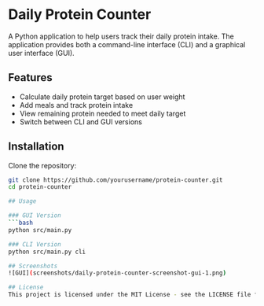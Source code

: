 # Daily Protein Counter

A Python application to help users track their daily protein intake. The application provides both a command-line interface (CLI) and a graphical user interface (GUI).

## Features
- Calculate daily protein target based on user weight
- Add meals and track protein intake
- View remaining protein needed to meet daily target
- Switch between CLI and GUI versions

## Installation
Clone the repository:
```bash
git clone https://github.com/yourusername/protein-counter.git
cd protein-counter

## Usage

### GUI Version
```bash
python src/main.py

### CLI Version
python src/main.py cli

## Screenshots
![GUI](screenshots/daily-protein-counter-screenshot-gui-1.png)

## License
This project is licensed under the MIT License - see the LICENSE file for details.
